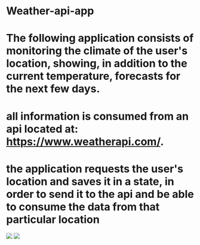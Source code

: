 # Weather-api-app

 
# The following application consists of monitoring the climate of the user's location, showing, in addition to the current temperature, forecasts for the next few days.
# all information is consumed from an api located at: https://www.weatherapi.com/.
# the application requests the user's location and saves it in a state, in order to send it to the api and be able to consume the data from that particular location

<div style={{flex-direction:flex}}>

 <img src ="https://github.com/jotta2021/Weather-api-app/blob/master/Imagem%20do%20WhatsApp%20de%202023-07-29%20%C3%A0(s)%2023.59.20.jpg"/>
 <img src ="https://github.com/jotta2021/Weather-api-app/blob/master/Imagem%20do%20WhatsApp%20de%202023-07-29%20%C3%A0(s)%2023.59.19.jpg"/>
</div>

